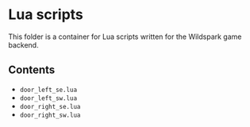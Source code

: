 # Lua scripts

This folder is a container for Lua scripts written for the Wildspark game backend.

## Contents

- `door_left_se.lua`
- `door_left_sw.lua`
- `door_right_se.lua`
- `door_right_sw.lua`
